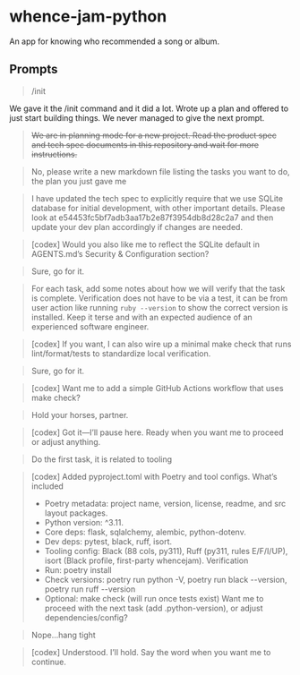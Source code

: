 # whence-jam-python
An app for knowing who recommended a song or album.

## Prompts

> /init

We gave it the /init command and it did a lot. Wrote up a plan and offered to just start building things. We never managed to give the next prompt.

> ~~We are in planning mode for a new project. Read the product spec and tech spec documents in this repository and wait for more instructions.~~

> No, please write a new markdown file listing the tasks you want to do, the plan you just gave me

> I have updated the tech spec to explicitly require that we use SQLite database for initial development, with other important details. Please look at e54453fc5bf7adb3aa17b2e87f3954db8d28c2a7 and then update your dev plan accordingly if changes are needed.

> [codex]
> Would you also like me to reflect the SQLite default in AGENTS.md’s Security & Configuration section?

> Sure, go for it.

> For each task, add some notes about how we will verify that the task is complete. Verification does not have to be via a test, it can be from user action like running `ruby --version` to show the correct version is installed. Keep it terse and with an expected audience of an experienced software engineer.

> [codex]
> If you want, I can also wire up a minimal make check that runs lint/format/tests to standardize local verification.

> Sure, go for it.

> [codex]
> Want me to add a simple GitHub Actions workflow that uses make check?

> Hold your horses, partner.

> [codex]
> Got it—I’ll pause here. Ready when you want me to proceed or adjust anything.

> Do the first task, it is related to tooling

> [codex]
> Added pyproject.toml with Poetry and tool configs.
> What’s included
> - Poetry metadata: project name, version, license, readme, and src layout packages.
> - Python version: ^3.11.
> - Core deps: flask, sqlalchemy, alembic, python-dotenv.
> - Dev deps: pytest, black, ruff, isort.
> - Tooling config: Black (88 cols, py311), Ruff (py311, rules E/F/I/UP), isort (Black profile, first-party whencejam).
> Verification
> - Run: poetry install
> - Check versions: poetry run python -V, poetry run black --version, poetry run ruff --version
> - Optional: make check (will run once tests exist)
> Want me to proceed with the next task (add .python-version), or adjust dependencies/config?

> Nope...hang tight

> [codex]
> Understood. I’ll hold. Say the word when you want me to continue.
